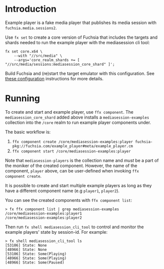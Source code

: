 # Introduction

Example player is a fake media player that publishes its media session with
`fuchsia.media.sessions2`.

Use `fx set` to create a core version of Fuchsia that includes the targets and
shards needed to run the example player with the mediasession cli tool:

    fx set core.x64 \
        --with "//src/media" \
        --args='core_realm_shards += [ "//src/media/sessions:mediasession_core_shard" ]';

Build Fuchsia and (re)start the target emulator with this configuration.
See [these configuration](https://fuchsia.dev/fuchsia-src/getting_started#configure-and-build-fuchsia) instructions for more details.

# Running

To create and start and example player, use `ffx component`. The
`mediasession_core_shard` added above installs a `mediasession-examples`
collection into the `/core` realm to run example player components under.

The basic workflow is:

1. `ffx component create /core/mediasession-examples:player fuchsia-pkg://fuchsia.com/example_player#meta/example_player.cm`
2. `ffx component start /core/mediasession-examples:player`

Note that `mediasession-players` is the collection name and *must* be a part of
the moniker of the created component. However, the name of the component,
`player` above, can be user-defined when invoking `ffx component create`.

It is possible to create and start multiple example players as long as they have
a different component name (e.g `player1`, `player2`).

You can see the created components with `ffx component list`:

    > fx ffx component list | grep mediasession-examples
    /core/mediasession-examples:player1
    /core/mediasession-examples:player2

Then run `fx shell mediasession_cli_tool` to control and monitor the example players'
state by session-id. For example:

    > fx shell mediasession_cli_tool ls
    [53106] State: None
    [48966] State: None
    [53106] State: Some(Playing)
    [48966] State: Some(Playing)
    [48966] State: Some(Paused)
